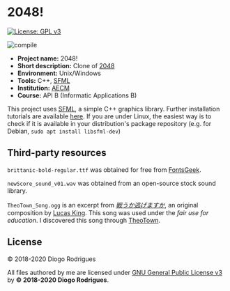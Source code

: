 # 2048!

[![License: GPL v3](https://img.shields.io/badge/License-GPLv3-blue.svg)](https://www.gnu.org/licenses/gpl-3.0)

![compile](https://github.com/dmfrodrigues/2048/workflows/compile/badge.svg)

- **Project name:** 2048!
- **Short description:** Clone of [2048](https://github.com/gabrielecirulli/2048)
- **Environment:** Unix/Windows
- **Tools:** C++, [SFML](https://www.sfml-dev.org/)
- **Institution:** [AECM](https://aecastelomaia.pt/)
- **Course:** API B (Informatic Applications B)

This project uses [SFML](https://www.sfml-dev.org/), a simple C++ graphics library. Further installation tutorials are available [here](https://www.sfml-dev.org/tutorials/2.5/). If you are under Linux, the easiest way is to check if it is available in your distribution's package repository (e.g. for Debian, `sudo apt install libsfml-dev`)

## Third-party resources

`brittanic-bold-regular.ttf` was obtained for free from [FontsGeek](https://fontsgeek.com/fonts/Britannic-Bold-Regular).

`newScore_sound_v01.wav` was obtained from an open-source stock sound library.

`TheoTown_Song.ogg` is an excerpt from [*戦うか逃げますか*](https://www.youtube.com/watch?v=D2hi0Vzb2fw), an original composition by [Lucas King](https://www.youtube.com/user/LucasKingPiano/featured). This song was used under the *fair use for education*. I discovered this song through [TheoTown](https://hi.theotown.com/).

## License

© 2018-2020 Diogo Rodrigues

All files authored by me are licensed under [GNU General Public License v3](LICENSE) by **© 2018-2020 Diogo Rodrigues**.
